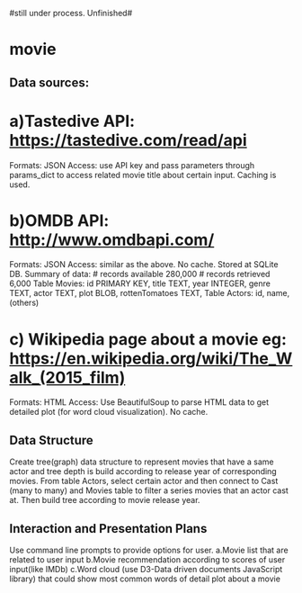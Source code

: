 #still under process. Unfinished#

# movie
## Data sources:

# a)Tastedive API: https://tastedive.com/read/api
Formats: JSON
Access: use API key and pass parameters through params_dict to access related movie title about certain input.  Caching is used.
# b)OMDB API: http://www.omdbapi.com/
Formats: JSON
Access: similar as the above. No cache. Stored at SQLite DB.
Summary of data: # records available 280,000 # records retrieved 6,000
 Table Movies: id PRIMARY KEY, title TEXT, year INTEGER, genre TEXT, actor TEXT, plot BLOB, rottenTomatoes TEXT, Table Actors: id, name,(others)
# c) Wikipedia page about a movie eg: https://en.wikipedia.org/wiki/The_Walk_(2015_film)
Formats: HTML
Access: Use BeautifulSoup to parse HTML data to get detailed plot (for word cloud visualization). No cache. 
## Data Structure
Create tree(graph) data structure to represent movies that have a same actor and tree depth is build according to release year of corresponding movies.
From table Actors, select certain actor and then connect to Cast (many to many) and Movies table to filter a series movies that an actor cast at. Then build tree according to movie release year.
## Interaction and Presentation Plans
Use command line prompts to provide options for user. 
a.Movie list that are related to user input 
b.Movie recommendation according to scores of user input(like IMDb) 
c.Word cloud (use D3-Data driven documents JavaScript library) that could show most common words of detail plot about a movie 







